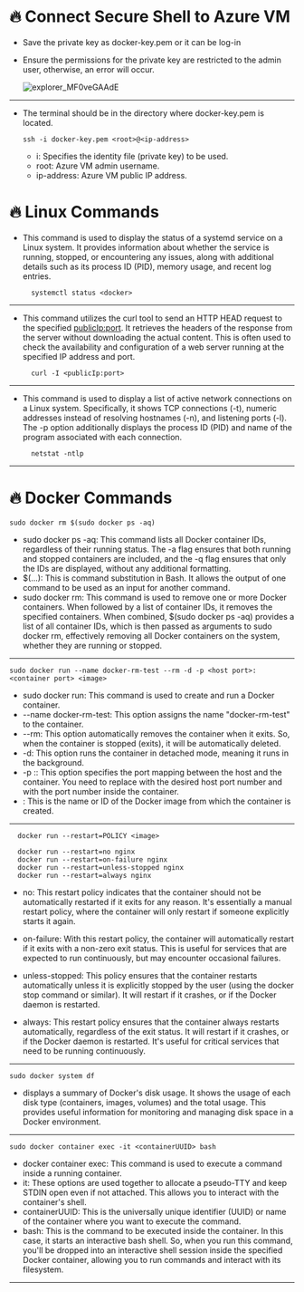 # 🔥 Connect Secure Shell to Azure VM

- Save the private key as docker-key.pem or it can be log-in 
- Ensure the permissions for the private key are restricted to the admin user, otherwise, an error will occur.

  ![explorer_MF0veGAAdE](https://github.com/JaegyeomKim/Cloud_Kay/assets/77129961/7306312f-7a7a-4e0e-a483-8a20e626e86f)

***
- The terminal should be in the directory where docker-key.pem is located.

      ssh -i docker-key.pem <root>@<ip-address>

  - i: Specifies the identity file (private key) to be used.
  - root: Azure VM admin username.
  - ip-address: Azure VM public IP address.

# 🔥 Linux Commands

- This command is used to display the status of a systemd service on a Linux system. It provides information about whether the service is running, stopped, or encountering any issues, along with additional details such as its process ID (PID), memory usage, and recent log entries.

        systemctl status <docker>
***

- This command utilizes the curl tool to send an HTTP HEAD request to the specified <publicIp:port>. It retrieves the headers of the response from the server without downloading the actual content. This is often used to check the availability and configuration of a web server running at the specified IP address and port.

        curl -I <publicIp:port>
***

- This command is used to display a list of active network connections on a Linux system. Specifically, it shows TCP connections (-t), numeric addresses instead of resolving hostnames (-n), and listening ports (-l). The -p option additionally displays the process ID (PID) and name of the program associated with each connection.

        netstat -ntlp
***

# 🔥 Docker Commands

    sudo docker rm $(sudo docker ps -aq)

- sudo docker ps -aq: This command lists all Docker container IDs, regardless of their running status. The -a flag ensures that both running and stopped containers are included, and the -q flag ensures that only the IDs are displayed, without any additional formatting.
- $(...): This is command substitution in Bash. It allows the output of one command to be used as an input for another command.
- sudo docker rm: This command is used to remove one or more Docker containers. When followed by a list of container IDs, it removes the specified containers.
When combined, $(sudo docker ps -aq) provides a list of all container IDs, which is then passed as arguments to sudo docker rm, effectively removing all Docker containers on the system, whether they are running or stopped.
***

    sudo docker run --name docker-rm-test --rm -d -p <host port>:<container port> <image>

- sudo docker run: This command is used to create and run a Docker container.
- --name docker-rm-test: This option assigns the name "docker-rm-test" to the container.
- --rm: This option automatically removes the container when it exits. So, when the container is stopped (exits), it will be automatically deleted.
- -d: This option runs the container in detached mode, meaning it runs in the background.
- -p <host port>:<container port>: This option specifies the port mapping between the host and the container. You need to replace <hostport> with the desired host port number and <container port> with the port number inside the container.
- <image>: This is the name or ID of the Docker image from which the container is created.
***

      docker run --restart=POLICY <image>
  
      docker run --restart=no nginx
      docker run --restart=on-failure nginx
      docker run --restart=unless-stopped nginx
      docker run --restart=always nginx

- no: This restart policy indicates that the container should not be automatically restarted if it exits for any reason. It's essentially a manual restart policy, where the container will only restart if someone explicitly starts it again.

- on-failure: With this restart policy, the container will automatically restart if it exits with a non-zero exit status. This is useful for services that are expected to run continuously, but may encounter occasional failures.

- unless-stopped: This policy ensures that the container restarts automatically unless it is explicitly stopped by the user (using the docker stop command or similar). It will restart if it crashes, or if the Docker daemon is restarted.

- always: This restart policy ensures that the container always restarts automatically, regardless of the exit status. It will restart if it crashes, or if the Docker daemon is restarted. It's useful for critical services that need to be running continuously.

***

    sudo docker system df

- displays a summary of Docker's disk usage. It shows the usage of each disk type (containers, images, volumes) and the total usage. This provides useful information for monitoring and managing disk space in a Docker environment.
***
    sudo docker container exec -it <containerUUID> bash

- docker container exec: This command is used to execute a command inside a running container.
- it: These options are used together to allocate a pseudo-TTY and keep STDIN open even if not attached. This allows you to interact with the container's shell.
- containerUUID: This is the universally unique identifier (UUID) or name of the container where you want to execute the command.
- bash: This is the command to be executed inside the container. In this case, it starts an interactive bash shell.
So, when you run this command, you'll be dropped into an interactive shell session inside the specified Docker container, allowing you to run commands and interact with its filesystem.

***



















